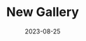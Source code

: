 ---
title: "New Gallery"
layout: layouts/base.njk
eleventyNavigation:
  key: "New Gallery"
  order: 10
date: 2023-08-25
---